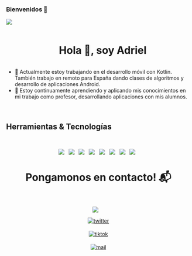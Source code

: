 ### Bienvenidos 👋

<!-- Divisor horizontal (gradiente) -->
<img src="https://user-images.githubusercontent.com/73097560/115834477-dbab4500-a447-11eb-908a-139a6edaec5c.gif">

<!-- Título sin borde inferior -->
<div id="user-content-toc">
  <ul align="center">
    <summary><h1 style="display: inline-block">Hola 👋, soy Adriel</h1></summary>
  </ul>
</div>

<!-- Introducción -->
- 🔭 Actualmente estoy trabajando en el desarrollo móvil con Kotlin. También trabajo en remoto para España dando clases de algoritmos y desarrollo de aplicaciones Android.
- 🌱 Estoy continuamente aprendiendo y aplicando mis conocimientos en mi trabajo como profesor, desarrollando aplicaciones con mis alumnos.
<br>

<h2>Herramientas & Tecnologías</h2>
<br>
<p align="center">
  <img src="https://img.shields.io/badge/Kotlin%20-%23F7DF1E.svg?&style=for-the-badge&color=7F52FF" />&nbsp;&nbsp;
  <img src="https://img.shields.io/badge/XML%20-%23F7DF1E.svg?&style=for-the-badge&color=FF6600" />&nbsp;&nbsp;
  <img src="https://img.shields.io/badge/Jetpack Compose%20-%23F7DF1E.svg?&style=for-the-badge&color=4285F4" />&nbsp;&nbsp;
  <img src="https://img.shields.io/badge/mySQLite%20-%23F7DF1E.svg?&style=for-the-badge&color=003B57" />&nbsp;&nbsp;
  <img src="https://img.shields.io/badge/MVVM%20-%23F7DF1E.svg?&style=for-the-badge&color=00BFA5" />&nbsp;&nbsp;
  <img src="https://img.shields.io/badge/Retrofit%20-%23F7DF1E.svg?&style=for-the-badge&color=009688" />&nbsp;&nbsp;
  <img src="https://img.shields.io/badge/Git%20-%23F7DF1E.svg?&style=for-the-badge&color=F05032" />&nbsp;&nbsp;
  <img src="https://img.shields.io/badge/GitHub%20-%23F7DF1E.svg?&style=for-the-badge&color=181717" />&nbsp;&nbsp;
</p>

<!-- Contacto -->
<h1 align="center">Pongamonos en contacto! 📬</h1>
<Br>
<p align="center">
<a href="https://www.linkedin.com/in/adriel-celso-rosales-6a4096246" target="blank"><img align="center" src="https://img.shields.io/badge/Adriel Rosales-0077B5?style=for-the-badge&logo=linkedin&logoColor=white" /></a> &nbsp;&nbsp;&nbsp; </p>

   <p align="center">
<a href="https://x.com/celsinski_1999?t=DAH_WaR_nK3HoF5SxcqjuQ&s=09" target="_blank">
<img src="https://img.shields.io/badge/twitter:  Adriel Rosales-%2300acee.svg?color=1DA1F2&style=for-the-badge&logo=twitter&logoColor=white" alt="twitter" style="margin-bottom: 5px;"/>
</a>    </p>

<p align="center">
  <a href="https://www.tiktok.com/@dev......_" target="_blank">
    <img src="https://img.shields.io/badge/TikTok: @dev......_-%23000000.svg?&style=for-the-badge&logo=tiktok&logoColor=white" alt="tiktok" style="margin-bottom: 5px;" />
  </a>
</p>
 
  <p align="center">
<a href="mailto:programacionIPET424@gmail.com" target="_blank">
<img src="https://img.shields.io/badge/gmail: Adriel Rosales-%23EA4335.svg?style=for-the-badge&logo=gmail&logoColor=white" alt="mail" style="margin-bottom: 5px;" />
</a>   </p>

</ul>
</div>
